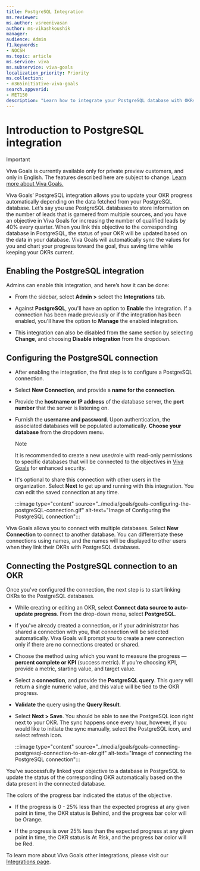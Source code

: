 ```yaml
---
title: PostgreSQL Integration
ms.reviewer: 
ms.author: vsreenivasan
author: ms-vikashkoushik
manager: 
audience: Admin
f1.keywords:
- NOCSH
ms.topic: article
ms.service: viva
ms.subservice: viva-goals
localization_priority: Priority
ms.collection:  
- m365initiative-viva-goals  
search.appverid:
- MET150
description: "Learn how to integrate your PostgreSQL database with OKRs in Viva Goals."
---
```


# Introduction to PostgreSQL integration

> [!IMPORTANT]
> Viva Goals is currently available only for private preview customers, and only in English. The features described here are subject to change. [Learn more about Viva Goals.](https://go.microsoft.com/fwlink/?linkid=2189933)

Viva Goals’ PostgreSQL integration allows you to update your OKR progress automatically depending on the data fetched from your PostgreSQL database. Let’s say you use PostgreSQL databases to store information  on the number of leads that is garnered from multiple sources, and you have an objective in Viva Goals for increasing the number of qualified leads by 40% every quarter. When you link this objective to the corresponding database in PostgreSQL, the status of your OKR will be updated based on the data in your database. Viva Goals will automatically sync the values for you and chart your progress toward the goal, thus saving time while keeping your OKRs current. 

## Enabling the PostgreSQL integration

Admins can enable this integration, and here’s how it can be done: 

- From the sidebar, select **Admin >** select the **Integrations** tab. 

- Against **PostgreSQL**, you'll have an option to **Enable** the integration. If a connection has been made previously or if the integration has been enabled, you'll have the option to **Manage** the enabled integration. 

- This integration can also be disabled from the same section by selecting **Change**, and choosing **Disable integration** from the dropdown. 

## Configuring the PostgreSQL connection 

- After enabling the integration, the first step is to configure a PostgreSQL connection. 

- Select **New Connection**, and provide a **name for the connection**. 

- Provide the **hostname or IP address** of the database server, the **port number** that the server is listening on. 

- Furnish the **username and password**. Upon authentication, the associated databases will be populated automatically. **Choose your database** from the dropdown menu. 

    > [!NOTE]
    > It is recommended to create a new user/role with read-only permissions to specific databases that will be connected to the objectives in [Viva Goals](https://ally.io/) for enhanced security.

- It's optional to share this connection with other users in the organization. Select **Next** to get up and running with this integration. You can edit the saved connection at any time. 

    :::image type="content" source="../media/goals/goals-configuring-the-postgreSQL-connection.gif" alt-text="Image of Configuring the PostgreSQL connection":::

Viva Goals allows you to connect with multiple databases. Select **New Connection** to connect to another database. You can differentiate these connections using names, and the names will be displayed to other users when they link their OKRs with PostgreSQL databases. 

## Connecting the PostgreSQL connection to an OKR

Once you've configured the connection, the next step is to start linking OKRs to the PostgreSQL databases. 

- While creating or editing an OKR, select **Connect data source to auto-update progress**. From the drop-down menu, select **PostgreSQL**. 

- If you've already created a connection, or if your administrator has shared a connection with you, that connection will be selected automatically. Viva Goals will prompt you to create a new connection only if there are no connections created or shared. 

- Choose the method using which you want to measure the progress — **percent complete or KPI** (success metric). If you're choosing KPI, provide a metric, starting value, and target value. 

- Select a **connection**, and provide the **PostgreSQL query**. This query will return a single numeric value, and this value will be tied to the OKR progress.

- **Validate** the query using the **Query Result**.

- Select **Next > Save**. You should be able to see the PostgreSQL icon right next to your OKR. The sync happens once every hour, however, if you would like to initiate the sync manually, select the PostgreSQL icon, and select refresh icon.

    :::image type="content" source="../media/goals/goals-connecting-postgresql-connection-to-an-okr.gif" alt-text="Image of connecting the PostgreSQL connection"::: 

You've successfully linked your objective to a database in PostgreSQL to update the status of the corresponding OKR automatically based on the data present in the connected database. 

The colors of the progress bar indicated the status of the objective. 

- If the progress is 0 - 25% less than the expected progress at any given point in time, the OKR status is Behind, and the progress bar color will be Orange. 

- If the progress is over 25% less than the expected progress at any given point in time, the OKR status is At Risk, and the progress bar color will be Red. 

To learn more about Viva Goals other integrations, please visit our [Integrations page](https://help.ally.io/en/collections/30526-integrations). 